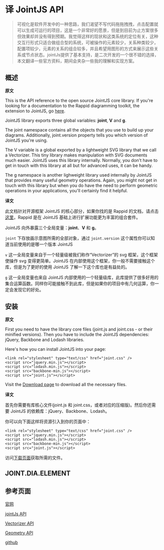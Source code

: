 # 译 JointJS API

> 可视化是软件开发中的一种思路，我们渴望不写代码拖拖拽拽，点击配置就可以生成可运行的项目，这是一个非常好的愿景，但是到目前为止方案很多但效果却并没有得到预期。我觉得这样的现状和这类系统的定位有关，这种交互行形式只适合做组合型的系统，可被操作的元素较少，关系种类较少，配置项较少，元素的关系的组合较多，并且希望用图形的方式来展示这些关系或节点状态。jointJs提供了基本支持，是二次开发的一个很不错的选择，本文翻译一些官方资料，期间会夹杂一些我的理解和实现方案。

## 概述

**原文**

This is the API reference to the open source JointJS core library. If you're looking for a documentation to the Rappid diagramming toolkit, the extension to JointJS, go [here](http://www.jointjs.com/rappid/docs).

JointJS library exports three global variables: **joint**, **V** and **g**.

The joint namespace contains all the objects that you use to build up your diagrams. Additionally, joint.version property tells you which version of JointJS you're using.

The V variable is a global exported by a lightweight SVG library that we call a Vectorizer. This tiny library makes manipulation with SVG documents much easier. JointJS uses this library internally. Normally, you don't have to get in touch with this library at all but for advanced uses, it can be handy.

The g namespace is another lighweight library used internally by JointJS that provides many useful geometry operations. Again, you might not get in touch with this library but when you do have the need to perform geometric operations in your applications, you'll certainly find it helpful.

**译文**

此文档针对开源框架 JointJS 的核心部分，如果你找的是 Rappid 的文档，请点击 [这里](http://www.jointjs.com/rappid/docs)，Rappid 是在 JointJS 基础上进行扩展功能更为丰富的组合套件。

JointJS 向外暴露三个全局变量：**joint**、**V** 和 **g**。

`joint` 下存放画示意图所需的全部对象，通过 `joint.version` 这个属性你可以知道当前使用的是哪一个版本 JointJS 

`v` 这一全局变量来自于一个轻量级被我们称作“Vectorizer”的 svg 框架，这个框架使操作 svg 变得更简单。JointJS 在内部使用这个框架，你一般不需要接触这个库，但是为了更好的使用 JointJS 了解一下这个库也是有益处的。

`g` 这一全局变量也来自 JointJS 内部使用的一个轻量级库，此库提供了很多好用的集合运算函数。同样你可能接触不到此库，但是如果你的项目中有几何运算，你一定会发现它的好处。

## 安装

**原文**

First you need to have the library core files (joint.js and joint.css - or their minified versions). Then you have to include the JointJS dependencies: jQuery, Backbone and Lodash libraries.

Here's how you can install JointJS into your page:

	<link rel="stylesheet" type="text/css" href="joint.css" />
    <script src="jquery.min.js"></script>
    <script src="lodash.min.js"></script>
    <script src="backbone-min.js"></script>
    <script src="joint.js"></script>

Visit the [Download page](http://www.jointjs.com/download) to download all the necessary files.

**译文**

首先你需要有库核心文件(joint.js 和 joint.css，或者对应的压缩版)。然后你还需要 JointJS 的依赖库：jQuery、Backbone、Lodash。

你可以向下面这样将资源引入到你的页面中：

	<link rel="stylesheet" type="text/css" href="joint.css" />
    <script src="jquery.min.js"></script>
    <script src="lodash.min.js"></script>
    <script src="backbone-min.js"></script>
    <script src="joint.js"></script>

访问[下载页面](http://www.jointjs.com/download)获取所需的文件。

## JOINT.DIA.ELEMENT




## 参考页面

[官网](http://www.jointjs.com/)

[jointJs API](http://www.jointjs.com/api)

[Vectorizer API](http://www.jointjs.com/api#v)

[Geometry API](http://www.jointjs.com/api#g)

[github](https://github.com/clientIO/joint)